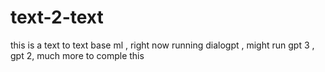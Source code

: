 # text-2-text
this is a text to text base ml , right now running dialogpt , might run gpt 3 , gpt  2, much more to comple this 
